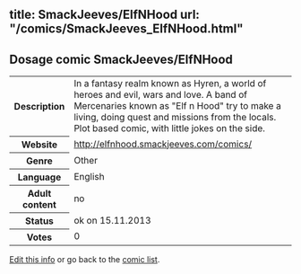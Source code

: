 title: SmackJeeves/ElfNHood
url: "/comics/SmackJeeves_ElfNHood.html"
---
Dosage comic SmackJeeves/ElfNHood
-----------------------------------------

<p id="msg"></p>
<script type="text/javascript">
if (window.location.search === '?edit_info_mail=sent_ok') {
  var elem = document.getElementById("msg");
  elem.innerHTML = 'Edited information sucessfully sent for review, which is usually done daily. Thanks!';
  elem.className = 'ok';
}
</script>
<table class="comicinfo">
<tr>
<th>Description</th><td>In a fantasy realm known as Hyren, a world of heroes and evil, wars and love. A band of Mercenaries known as &quot;Elf n Hood&quot; try to make a living, doing quest and missions from the locals. Plot based comic, with little jokes on the side.</td>
</tr>
<tr>
<th>Website</th><td><a href="http://elfnhood.smackjeeves.com/comics/">http://elfnhood.smackjeeves.com/comics/</a></td>
</tr>
<tr>
<th>Genre</th><td>Other</td>
</tr>
<tr>
<th>Language</th><td>English</td>
</tr>
<tr>
<th>Adult content</th><td>no</td>
</tr>
<tr>
<th>Status</th><td>ok on 15.11.2013</td>
</tr>
<tr>
<th>Votes</th><td>0</td>
</tr>
</table>

[Edit this info](SmackJeeves_ElfNHood_edit.html) or go back to the [comic list](../comic-index.html).

